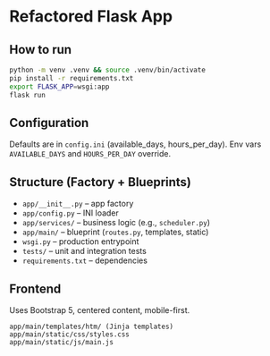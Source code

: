 
# Refactored Flask App

## How to run
```bash
python -m venv .venv && source .venv/bin/activate
pip install -r requirements.txt
export FLASK_APP=wsgi:app
flask run
```

## Configuration
Defaults are in `config.ini` (available_days, hours_per_day). Env vars `AVAILABLE_DAYS` and `HOURS_PER_DAY` override.

## Structure (Factory + Blueprints)
- `app/__init__.py` – app factory
- `app/config.py` – INI loader
- `app/services/` – business logic (e.g., `scheduler.py`)
- `app/main/` – blueprint (`routes.py`, templates, static)
- `wsgi.py` – production entrypoint
- `tests/` – unit and integration tests
- `requirements.txt` – dependencies

## Frontend
Uses Bootstrap 5, centered content, mobile-first.
```
app/main/templates/htm/ (Jinja templates)
app/main/static/css/styles.css
app/main/static/js/main.js
```
